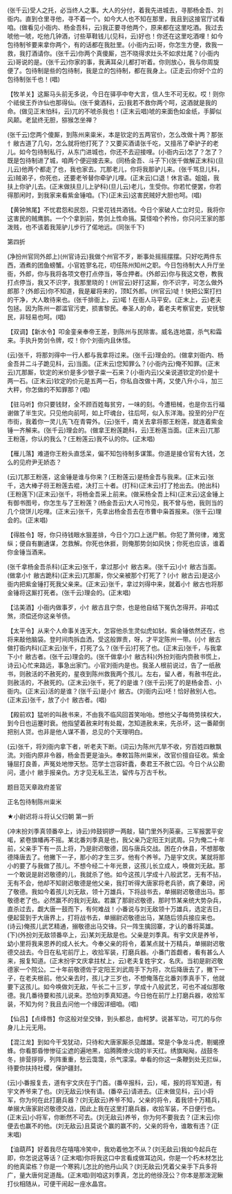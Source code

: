 <!-- { "loadSidebar": true } -->
(张千云)受人之托，必当终人之事。大人的分付，着我先进城去，寻那杨金吾、刘衙内。直到仓里寻他，寻不着一个。如今大人也不知在那里，我且到这接官厅试看咱。(做看见小衙内、杨金吾科，云)我正要寻他两个，原来都在这里吃酒。我过去唬他一唬，吃他几钟酒，讨些草鞋钱儿(见科，云)好也！你还在这里吃酒哩！如今包待制爷要来拿你两个，有的话都在我肚里。(小衙内云)哥，你怎生方便，救我一救，我打酒请你。(张千云)你两个真傻厮，岂不晓得求灶头不如求灶尾？(小衙内云)哥说的是。(张千云)你家的事，我满耳朵儿都打听着。你则放心，我与你周旋便了。包待制是些的包待制，我是立的包待制，都在我身上。(正走云)你好个立的包待制张千也！(唱)

【牧羊关】这厮马头前无多说，今日在驿亭中夸大言，信人生不可无权。哎！则你个祗侯王乔诈仙也那得仙。(张千奠酒科，云)我若不救你两个呵，这酒就是我的命。(做见正末怕科，云)兀的不唬杀我也！(正末云唱)唬的来面色如金纸，手脚似风颠。老鼠终无胆，猕猴怎坐禅？

(张千云)您两个傻厮，到陈州来粜米，本是钦定的五两官价，怎么改做十两？那张忄敝古道了几句，怎么就将他打死了？又要买酒请张千吃，又擅吊了牵驴子的老儿。如今包待制私行，从东门进城也，你还不去迎接哩。(小衙内云)怎了？怎了？既是包待制进了城，咱两个便迎接去来。(同杨金吾、斗子下)(张千做解正末科)(旦儿云)他两个都走了也，我也家去。兀那老儿，你将我那驴儿来。(张千骂旦儿科，云)贼弟子，你死也，还要老爷替你牵驴儿哩。(正末云)口退！休言语。姐姐，我扶上你驴儿去。(正末做扶旦儿上驴科)(旦儿云)老儿，生受你。你若忙便罢，你若得那闲时，到我家来看紫金锤咱。(下)(正末云)这害民贼好大胆也呵。(唱)

【黄钟煞尾】不忧君怨和民怨，只爱花钱共酒钱。今日个家破人亡立时见，我将你这害民的贼鹰鹯。一个个拿到前，势剑上性命捐。莫怪咱个矜怜，你只问王家的那泼贱，也不该着我笼驴儿步行了偌地远。(同张千下)

第四折

(净扮州官同外郎上)(州官诗云)我做个州官不歹，断事处摇摇摆摆。只好吃两件东西，酒煮的团鱼螃蟹。小官姓寥名花，叨任陈州知州之职。今日包待制大人升厅坐衙，外郎，你与我将各项文卷打点停当，等佥押者。(外郎云)你与我这文卷，教我打点停当，我又不识字，我那里晓的！(州官云)好打这厮，你不识字，可怎么做外郎那？(外郎云)你不知道，我是雇将来的，顶缸外郎。(州官云)唗！快把公案打扫的干净，大人敢待来也。(张千排衙上，云)喏！在衙人马平安。(正末上，云)老夫包拯。因为陈州一郡滥官污吏，损害黎民。奉圣人的命，着老夫考察官吏，安抚黎民，非轻易也呵。(唱)

【双调】【新水令】叩金銮亲奉帝王差，到陈州与民除害。威名连地震，杀气和霜来。手执升势剑令牌，哎！你个刘衙内且休怪。

(云)张千，将那刘得中一行人都与我拿将过来。(张千云)理会的。(做拿刘衙内、杨金吾并二斗子跪见科，云)当面。(正末云)您知罪么？(小衙内云)俺不知罪。(正末云)兀那厮，钦定的米价是多少银子粜一石来？(小衙内云)父亲说道钦定的价是十两一石。(正末云)钦定的价元是五两一石，你私自改做十两，又使八升小斗，加三大秤，你怎做的不知罪那？(唱)

【驻马听】你只要钱财，全不顾百姓每贫穷，一味的刻。今遭杻械，也是你五行福谢做了半生灾。只见他向前呵，如上吓魂台，往后呵，似入东洋海。投至的分尸在市街，我着你一灵儿先飞在青霄外。(云)张千，南关去拿将那王粉莲，就连着紫金锤一齐解来。(张千云)理会的。(做拿王粉莲跪科，云)王粉莲当面。(正末云)兀那王粉莲，你认的我么？(王粉莲云)我不认的你。(正末唱)

【雁儿落】难道你王粉头直恁呆，偏不知包待制多谋策。你道是接仓官有大钱，怎么的见府尹无娇态？

(云)兀那王粉莲，这金锤是谁与你来？(王粉莲云)是杨金吾与我来。(正末云)张千，选大棒子将王粉莲去裩，决打三十者。(打科)(正末云)打了抢出去。(抢出科)(王粉莲下)(正末云)张千，将杨金吾采上前来。(做采杨全吾上科)(正末云)这金锤上有御书图号，你怎生与了王粉莲？(杨金吾云)大人可怜见，我不曾与他，我则当的几个烧饼儿吃哩。(正末云)张千，先拿出杨金吾去在市曹中枭首报来。(张千云)理会的。(正末唱)

【得胜令】呀，你只待钱眼水狠差排，今日个刀口上送尸骸。你犯了萧何律，难宽纵；便自有蒯通谋，怎救解。你死也休捱，则俺那势剑如风快；你死也应该，谁着你金锤当酒来。

(张千拿杨金吾杀科)(正末云)张千，拿过那小忄敝古来。(张千云)小忄敝古当面。(做拿小忄敝古跪科)(正末云)兀那厮，你父亲被那个打死了？(小忄敝古云)是这小衙内把紫金锤打死我父亲来。(正末云)张千，拿过刘得中来，就着小忄敝古也将那金锤将这厮打死者。(张千云)理会的。(正末唱)

【沽美酒】小衙内做事歹，小忄敝古且宁奈，也是他自结下冤仇怎得开。非咱忒煞，须偿还你这亲爷债。

【太平令】从来个人命事关连天大，怎容他杀生灵似虎如豺。紫金锤依然还在，也将来敲他脑袋。登时间肉拆血洒，受这般罪责，呀，才平定陈州一带。(小忄敝古做打衙内科)(正末云)张千，打死了么？(张千云)打死了也。(正末云)张千，与我拿下小忄敝古者。(张千云)理会的。(张千做拿小忄敝古科)(外扮刘衙内赍赦书慌上，诗云)心忙来路远，事急出家门。小官刘衙内是也。我圣人根前说过，告了一纸赦书，则赦活的不赦死的，星夜到陈州救我两个孩儿。左右，留人者，有赦书在此，则赦活的，不赦死的。(正末云)张千，死了的是谁？(张千云)死了的是杨金吾、小衙内。(正末云)活的是谁？(张千云)是小忄敝古。(刘衙内云)呸！恰好赦别人也。(正末云)张千，放了小忄敝古者。(唱)

【殿前欢】猛听的叫赦书来，不由我不临风回首笑咍咍。想他父子每倚势挟权大，到今日也运蹇时衰。他指望着赦来时有处裁，怎知道赦未来，先杀坏，这一番颠倒把别人贷。也非是他人谋不善，总见的个天理明白。

(云)张千，将刘衙内拿下者，听老夫下断。(词云)为陈州亢旱不收，穷百姓四散飘流。刘衙内原非令器，杨金吾更是油头。奉敕旨陈州粜米，改官价擅自征收。紫金锤屈打良善，声冤处地惨天愁。范学士岂容奸蠹，奏君王不赦亡囚。今日个从公勘问，遣小忄敝手报亲仇。方才见无私王法，留传与万古千秋。

题目范天章政府差官

正名包待制陈州粜米
　

★小尉迟将斗将认父归朝
第一折

(冲末扮刘季真领番卒上，诗云)帅鼓铜锣一两敲，辕门里外列英豪。三军报罢平安喏，紧卷旗幡再不摇。某北番刘季真是也，我父亲乃定阳王刘武周。只为俺二十年前，父亲手下有一员上将，乃是尉迟敬德，因与唐兵交战。困在介休县，不想那敬德降唐去了。他撇下一子，那小的才生三岁。他有个养爷。乃是宇文庆。某就将那小的要了与我做了孩儿。不想今经二十年光景，这孩儿长立成人，唤做刘无敌。那一个敢说是尉迟敬德的儿，我就杀了他。如今这孩儿学成十八般武艺，无有不拈，无有不会，他却不知尉迟敬德是他父亲，我打听得大唐家将老兵骄，病了秦琼，闲了敬德。我如今着孩儿刘无敌，领十万雄兵，下将战书去，单搦尉迟敬德出马。那敬德老了也。必然赢不的我刘无敌。若赢了那尉迟敬德，那时节某亲统大势杂兵，直杀过去，觑大唐一鼓而下，有何难战！小番说与刘无敌领十万雄兵，选定吉日，便起营到于大唐界上，打将战书去，单搦尉迟敬德出马，某随后领兵接应来也。(诗云)俺孩儿武艺精通，搦敬德出马交锋。只一阵生擒回寨，才认的番将英雄。(下)(外扮刘无敌领番卒上，云)某刘无敌是也。父亲是刘季真。有宇文庆是养爷，幼小里将我来恩养的成人长大。今奉父亲的将令，着某点就十万精兵，单搦尉迟敬德交战去。今日在私宅前厅上，收拾军装，打磨兵器。小番门首觑者，看有甚么人来，报复知道。(正末扮宇文庆拿拄杖上，云)老夫复姓宇文，名庆。当初是尉迟敬德家一个院公。二十年前敬德佐于定阳王刘武周手下为将，次后降唐去了，撇下一子，在老夫根前。他父亲去时，孩儿才三岁也，不想俺落在北番刘季真手下，他就要下这孩儿。如今唤做刘无敌，午长二十三岁，学成十八般武艺，可也不减似那敬德。我几番待要和孩儿说来。恐怕刘季真知道。今日他在前厅上打磨兵器，收拾军装，不知为何？我且去问他一个缘因详细咱。(唱)

【仙吕】【点绛唇】你这般对垒交锋，到头都总，由柯梦。说甚军功，可兀的与你身儿上元无用。

【混江龙】到如今干戈犹动，只待和大唐家厮杀见雌雄。常是个争龙斗虎，剔蝎撩蜂。你看那昏惨惨征尘遮的遍地黑，焰腾腾燎火烧的半天红。绣旗飐飐，战鼓冬冬，排营拶拶，列阵重重，愁云霭霭，杀气濛濛。单看的你这一条鞭到处无拦纵，待要你扶持社稷，保护疆封。

(云)小番报复去，道有宇文庆在于门首。(番卒报科，云)，喏，报的将军知道，有宇文养爷来了也。(刘无敌云)快有请。(番卒云)请进去。(正末做见科，云)小将军，你为何在此打磨兵器？(刘无敌云)养爷不知，父亲的将令，着我领十万精兵，单搦大唐家尉迟敬德交战，因此上我在这里打磨兵器，收拾军装，不日便行也。(正末云)小将军，你断然不可去。(刘无敌云)养爷，你为何不要我去？(正末云)你便去也赢不的他。(刘无敌云)且莫说个赢的赢不的，父亲的将令，谁敢有违？(正末唱)

【油葫芦】好着我尽在嘻嘻冷笑中，我劝着他怎不从？(刘无敌云)我如今起兵在即，你怎说这等话？(正末唱)你将我这口中言看成做耳边风，你是一个朽木材怎比的他真梁栋？你是一个寒鸦儿怎比的他丹山风？(刘无敌云)凭着父亲手下兵多将广，量大唐何足道哉。(正末唱)则咱这刘季真，怎比的他徐茂公？你本是那泼泥鳅打伙相随从，可便干闹起一座水晶宫。


